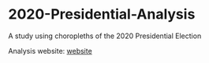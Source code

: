 # 2020-Presidential-Analysis
A study using choropleths of the 2020 Presidential Election

Analysis website: [website](https://github,donojazz.io/2020-Presidential-Analysis)
